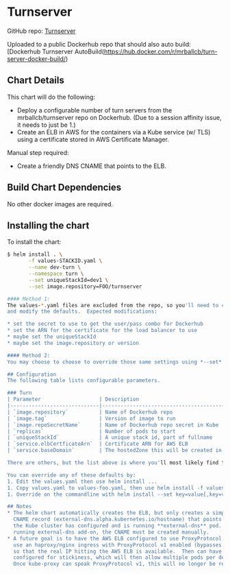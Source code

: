 # Turnserver
GitHub repo: [Turnserver](https://github.com/mrballcb/turn-server-docker-build)

Uploaded to a public Dockerhub repo that should also auto build:
[Dockerhub Turnserver AutoBuild(https://hub.docker.com/r/mrballcb/turn-server-docker-build/)

## Chart Details
This chart will do the following:

* Deploy a configurable number of turn servers from the mrballcb/turnserver repo on Dockerhub. (Due to a session affinity issue, it needs to just be 1.)
* Create an ELB in AWS for the containers via a Kube service (w/ TLS) using a certificate stored in AWS Certificate Manager.

Manual step required:

* Create a friendly DNS CNAME that points to the ELB.

## Build Chart Dependencies
No other docker images are required.

## Installing the chart
To install the chart:
```bash
$ helm install . \
       -f values-STACKID.yaml \
       --name dev-turn \
       --namespace turn \
       --set uniqueStackId=dev1 \
       --set image.repository=FOO/turnserver

#### Method 1:
The values-*.yaml files are excluded from the repo, so you'll need to copy the values.yaml to values-STACKID.yaml
and modify the defaults.  Expected modifications:

* set the secret to use to get the user/pass combo for Dockerhub
* set the ARN for the certificate for the load balancer to use
* maybe set the uniqueStackId
* maybe set the image.repository or version

#### Method 2:
You may choose to choose to override those same settings using *--set* on the commandline.

## Configuration
The following table lists configurable parameters.

### Turn
| Parameter                   | Description                              | Default                    |
|-----------------------------|------------------------------------------|----------------------------|
| `image.repository`          | Name of Dockerhub repo                   | `mrballcb/turnserver`      |
| `image.tag`                 | Version of image to run                  | `latest`                   |
| `image.repoSecretName`      | Name of Dockerhub repo secret in Kube    | `dockerhub`                |
| `replicas`                  | Number of pods to start                  | `1`                        |
| `uniqueStackId`             | A unique stack id, part of fullname      | None                       |
| `service.elbCertficateArn`  | Certificate ARN for AWS ELB              | See values.yaml            |
| `service.baseDomain`        | The hostedZone this will be created in   | See values.yaml            |

There are others, but the list above is where you'll most likely find the things you'll want to change.

You can override any of these defaults by:
1. Edit the values.yaml then use helm install ...
1. Copy values.yaml to values-foo.yaml, then use helm install -f values-foo.yaml ...
1. Override on the commandline with helm install --set key=value[,key=value] ...

## Notes
* The helm chart automatically creates the ELB, but only creates a simpler
  CNAME record (external-dns.alpha.kubernetes.io/hostname) that points to it if
  the Kube cluster has configured and is running **external-dns** pod.  If not
  running external-dns add-on, the CNAME must be created manually.
* A future goal is to have the AWS ELB configured to use ProxyProtocol v1, and
  use an haproxy/nginx ingress with ProxyProtocol v1 enabled (bypasses kube-proxy)
  so that the real IP hitting the AWS ELB is available.  Then can have haproxy/nginx
  configured for stickiness, which will then allow multiple pods per deployment.
  Once kube-proxy can speak ProxyProtocol v1, this will no longer be required.
